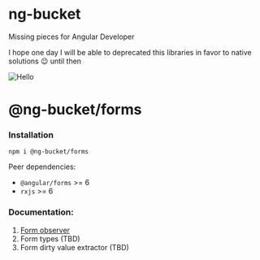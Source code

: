 # ng-bucket
Missing pieces for Angular Developer

I hope one day I will be able to deprecated this libraries in favor to native solutions :wink: until then

![Hello](https://render.bitstrips.com/v2/cpanel/fb695398-7ef1-4461-987b-73d3a97805fd-bdc2f301-a578-49ad-a6e1-f1fe69b63df9-v1.png?transparent=1&palette=1)

# @ng-bucket/forms
### Installation
`npm i @ng-bucket/forms`

Peer dependencies:
 * `@angular/forms` >= 6
 * `rxjs` >= 6

### Documentation:
1. [Form observer](./docs/form-observer.md)
2. Form types (TBD)
3. Form dirty value extractor (TBD)
